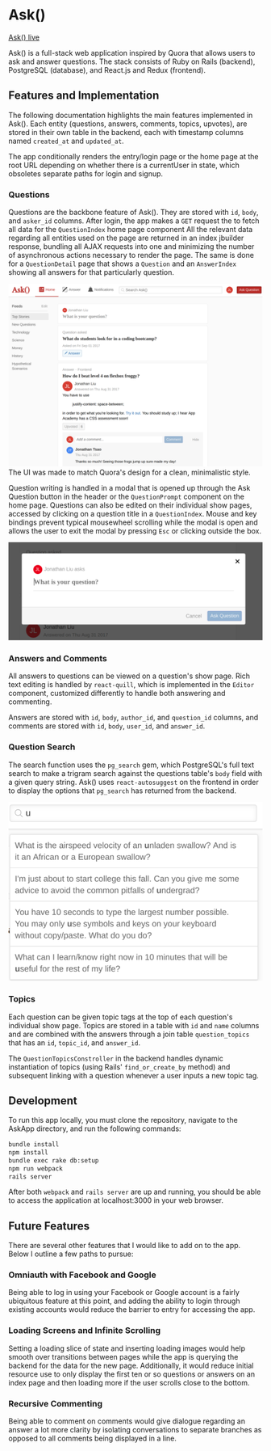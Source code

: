 # Ask()

[Ask() live][heroku]

[heroku]: http://www.the-ask-app.com

Ask() is a full-stack web application inspired by Quora that allows users to ask and answer questions. The stack consists of Ruby on Rails (backend), PostgreSQL (database), and React.js and Redux (frontend).

## Features and Implementation

The following documentation highlights the main features implemented in Ask(). Each entity (questions, answers, comments, topics, upvotes), are stored in their own table in the backend, each with timestamp columns named `created_at` and `updated_at`.

The app conditionally renders the entry/login page or the home page at the root URL depending on whether there is a currentUser in state, which obsoletes separate paths for login and signup.

### Questions

Questions are the backbone feature of Ask(). They are stored with `id`, `body`, and `asker_id` columns. After login, the app makes a `GET` request the  to fetch all data for the `QuestionIndex` home page component All the relevant data regarding all entities used on the page are returned in an index jbuilder response, bundling all AJAX requests into one and minimizing the number of asynchronous actions necessary to render the page. The same is done for a `QuestionDetail` page that shows a `Question` and an `AnswerIndex` showing all answers for that particularly question.

![image of Home](https://github.com/tigerwins/AskApp/blob/master/docs/screen-clippings/home.png "QuestionIndex Home Page")
The UI was made to match Quora's design for a clean, minimalistic style.

Question writing is handled in a modal that is opened up through the Ask Question button in the header or the `QuestionPrompt` component on the home page. Questions can also be edited on their individual show pages, accessed by clicking on a question title in a `QuestionIndex`. Mouse and key bindings prevent typical mousewheel scrolling while the modal is open and allows the user to exit the modal by pressing `Esc` or clicking outside the box.

![image of QuestionModal](https://github.com/tigerwins/AskApp/blob/master/docs/screen-clippings/modal.png "QuestionModal")

### Answers and Comments

All answers to questions can be viewed on a question's show page. Rich text editing is handled by `react-quill`, which is implemented in the `Editor` component, customized differently to handle both answering and commenting.

Answers are stored with `id`, `body`, `author_id`, and `question_id` columns, and comments are stored with `id`, `body`, `user_id`, and `answer_id`.

### Question Search

The search function uses the `pg_search` gem, which PostgreSQL's full text search to make a trigram search against the questions table's `body` field with a given query string. Ask() uses `react-autosuggest` on the frontend in order to display the options that `pg_search` has returned from the backend.

![image of SearchBar and auto-suggestions](https://github.com/tigerwins/AskApp/blob/master/docs/screen-clippings/search.png "SearchBar")

### Topics

Each question can be given topic tags at the top of each question's individual show page. Topics are stored in a table with `id` and `name` columns and are combined with the answers through a join table `question_topics` that has an `id`, `topic_id`, and `answer_id`.

The `QuestionTopicsConstroller` in the backend handles dynamic instantiation of topics (using Rails' `find_or_create_by` method) and subsequent linking with a question whenever a user inputs a new topic tag.

## Development

To run this app locally, you must clone the repository, navigate to the AskApp directory, and run the following commands:

```
bundle install
npm install
bundle exec rake db:setup
npm run webpack
rails server
```

After both `webpack` and `rails server` are up and running, you should be able to access the application at localhost:3000 in your web browser.

## Future Features

There are several other features that I would like to add on to the app. Below I outline a few paths to pursue:

### Omniauth with Facebook and Google

Being able to log in using your Facebook or Google account is a fairly ubiquitous feature at this point, and adding the ability to login through existing accounts would reduce the barrier to entry for accessing the app.

### Loading Screens and Infinite Scrolling

Setting a loading slice of state and inserting loading images would help smooth over transitions between pages while the app is querying the backend for the data for the new page. Additionally, it would reduce initial resource use to only display the first ten or so questions or answers on an index page and then loading more if the user scrolls close to the bottom.

### Recursive Commenting

Being able to comment on comments would give dialogue regarding an answer a lot more clarity by isolating conversations to separate branches as opposed to all comments being displayed in a line.
